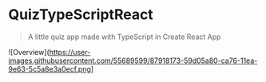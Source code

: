 # QuizTypeScriptReact 
> A little quiz app made with TypeScript in Create React App

![Overview](https://user-images.githubusercontent.com/55689599/87918173-59d05a80-ca76-11ea-9e63-5c5a8e3a0ecf.png]